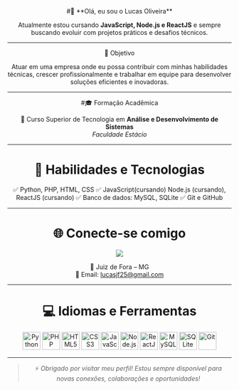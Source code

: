 <div align="center">
#👋 **Olá, eu sou o Lucas Oliveira**

Atualmente estou cursando **JavaScript, Node.js e ReactJS** e sempre buscando evoluir com projetos práticos e desafios técnicos.

---
<div align="center">
 
🎯 Objetivo

Atuar em uma empresa onde eu possa contribuir com minhas habilidades técnicas, crescer profissionalmente e trabalhar em equipe para desenvolver soluções eficientes e inovadoras.

---
<div align="center">
 
#🎓 Formação Acadêmica

 📘 Curso Superior de Tecnologia em **Análise e Desenvolvimento de Sistemas**  
  *Faculdade Estácio*

---
<div align="center">
 
# 🧠 Habilidades e Tecnologias

 ✅ Python, PHP, HTML, CSS
 ✅ JavaScript(cursando) Node.js (cursando), ReactJS (cursando)
 ✅ Banco de dados: MySQL, SQLite
 ✅ Git e GitHub

---

<div align="center">
 
# 🌐 Conecte-se comigo

<p align="center">
  <a href="https://www.linkedin.com/in/lucas-oliveira-71a4a9276/" target="_blank">
    <img src="https://img.shields.io/badge/LinkedIn-0077B5?style=for-the-badge&logo=linkedin&logoColor=white" />
  </a>
</p>

📍 Juiz de Fora – MG  
📧 Email: lucasjf25@gmail.com
  
---
<div align="center">
 
 # 💻 Idiomas e Ferramentas

<p align="center">
  <img src="https://cdn.jsdelivr.net/gh/devicons/devicon/icons/python/python-original.svg" height="40" alt="Python" />
  <img src="https://cdn.jsdelivr.net/gh/devicons/devicon/icons/php/php-original.svg" height="40" alt="PHP" />
  <img src="https://cdn.jsdelivr.net/gh/devicons/devicon/icons/html5/html5-original.svg" height="40" alt="HTML5" />
  <img src="https://cdn.jsdelivr.net/gh/devicons/devicon/icons/css3/css3-original.svg" height="40" alt="CSS3" />
  <img src="https://cdn.jsdelivr.net/gh/devicons/devicon/icons/javascript/javascript-original.svg" height="40" alt="JavaScript" />
  <img src="https://cdn.jsdelivr.net/gh/devicons/devicon/icons/nodejs/nodejs-original.svg" height="40" alt="Node.js" />
  <img src="https://cdn.jsdelivr.net/gh/devicons/devicon/icons/react/react-original.svg" height="40" alt="ReactJS" />
  <img src="https://cdn.jsdelivr.net/gh/devicons/devicon/icons/mysql/mysql-original.svg" height="40" alt="MySQL" />
  <img src="https://cdn.jsdelivr.net/gh/devicons/devicon/icons/sqlite/sqlite-original.svg" height="40" alt="SQLite" />
  <img src="https://cdn.jsdelivr.net/gh/devicons/devicon/icons/git/git-original.svg" height="40" alt="Git" />
</p>

---

> ⚡ *Obrigado por visitar meu perfil! Estou sempre disponível para novas conexões, colaborações e oportunidades!*
